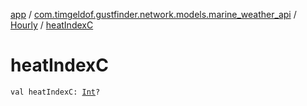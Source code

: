 [app](../../index.md) / [com.timgeldof.gustfinder.network.models.marine_weather_api](../index.md) / [Hourly](index.md) / [heatIndexC](./heat-index-c.md)

# heatIndexC

`val heatIndexC: `[`Int`](https://kotlinlang.org/api/latest/jvm/stdlib/kotlin/-int/index.html)`?`